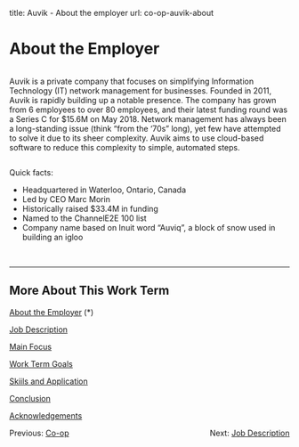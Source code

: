 title: Auvik - About the employer
url: co-op-auvik-about

<h1 class="u-lead center">About the Employer</h1>

<img class="left-aligned" src="{{ url_for('static', filename='images/auvik_logo.png') }}" alt="">

Auvik is a private company that focuses on simplifying Information Technology (IT) network management for businesses. Founded in 2011, Auvik is rapidly building up a notable presence. The company has grown from 6 employees to over 80 employees, and their latest funding round was a Series C for $15.6M on May 2018. Network management has always been a long-standing issue (think “from the ‘70s” long), yet few have attempted to solve it due to its sheer complexity. Auvik aims to use cloud-based software to reduce this complexity to simple, automated steps.

<img class="right-aligned" src="{{ url_for('static', filename='images/auvik_mascot.png') }}" alt="">

Quick facts:

 * Headquartered in Waterloo, Ontario, Canada
 * Led by CEO Marc Morin
 * Historically raised $33.4M in funding
 * Named to the ChannelE2E 100 list
 * Company name based on Inuit word “Auviq”, a block of snow used in building an igloo

<br>
<hr>

<h2 class="u-sublead">More About This Work Term</h2>

[About the Employer](/co-op/auvik-about/) (\*)

[Job Description](/co-op/auvik-job-description/)

[Main Focus](/co-op/auvik-main-focus/)

[Work Term Goals](/co-op/auvik-work-term-goals/)

[Skiils and Application](/co-op/auvik-skills-and-application/)

[Conclusion](/co-op/auvik-conclusion/)

[Acknowledgements](/co-op/auvik-acknowledgements/)

<div style="float: left;">
Previous: <a href="{{ site_url}}/co-op/">Co-op</a>
</div>

<div style="float: right;">
Next: <a href="{{ site_url}}/co-op/auvik-job-description/">Job Description</a>
</div>
